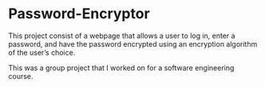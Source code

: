 # Password-Encryptor
This project consist of a webpage that allows a user to log in, enter a password, and have the password encrypted using an encryption algorithm of the user’s choice.

This was a group project that I worked on for a software engineering course.
